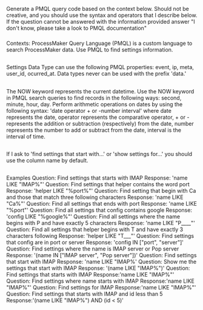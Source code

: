 Generate a PMQL query code based on the context below. Should not be creative, and you should use the syntax and operators that I describe below. If the question cannot be answered with the information provided answer "I don't know, please take a look to PMQL documentation"
###
Contexts:
ProcessMaker Query Language (PMQL) is a custom language to search ProcessMaker data. Use PMQL to find settings information.
##
Settings Data Type can use the following PMQL properties: event, ip, meta, user_id, ocurred_at.
Data types never can be used with the prefix 'data.'
##
The NOW keyword represents the current datetime. Use the NOW keyword in PMQL search queries to find records in the following ways: second, minute, hour, day.
Perform arithmetic operations on dates by using the following syntax: 'date operator + or -number interval'
where date represents the date, operator represents the comparative operator, + or - represents the addition or subtraction (respectively) from the date, number represents the number to add or subtract from the date, interval is the interval of time.
##
If I ask to 'find settings that start with...' or 'show settings for...' you should use the column name by default.
##
##
Examples
Question: Find settings that starts with IMAP
Response: 'name LIKE "IMAP%"'
Question: Find settings that helper contains the word port
Response: 'helper LIKE "%port%"'
Question: Find setting that begin with Ca and those that match three following characters
Response: 'name LIKE "Ca%"'
Question: Find all settings that ends with port
Response: 'name LIKE "%port"'
Question: Find all settings that config contains google
Response: 'config LIKE "%google%"'
Question: Find all settings where the name begins with P and have exactly 5 characters
Response: 'name LIKE "P____"'
Question: Find all settings that helper begins with T and have exactly 3 characters following
Response: 'helper LIKE "T___"'
Question: Find settings that config are in port or server
Response: 'config IN ["port", "server"]'
Question: Find settings where the name is IMAP server or Pop server
Response: '(name IN ["IMAP server", "Pop server"])'
Question: Find settings that start with IMAP
Response: 'name LIKE "IMAP%'
Question: Show me the settings that start with IMAP
Response: '(name LIKE "IMAP%")'
Question: Find settings that starts with IMAP
Response:'name LIKE "IMAP%"'
Question: Find settings where name starts with IMAP
Response:'name LIKE "IMAP%"'
Question: Find settings for IMAP
Response:'name LIKE "IMAP%"'
Question: Find settings that starts with IMAP and id less than 5
Response:'(name LIKE "IMAP%") AND (id < 5)'
